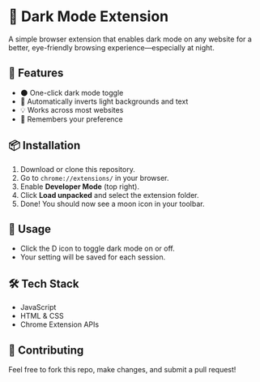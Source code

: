 # 🌙 Dark Mode Extension

A simple browser extension that enables dark mode on any website for a better, eye-friendly browsing experience—especially at night.

## 🚀 Features

- 🌑 One-click dark mode toggle
- 🎨 Automatically inverts light backgrounds and text
- 💡 Works across most websites
- 🧠 Remembers your preference

## 📦 Installation

1. Download or clone this repository.
2. Go to `chrome://extensions/` in your browser.
3. Enable **Developer Mode** (top right).
4. Click **Load unpacked** and select the extension folder.
5. Done! You should now see a moon icon in your toolbar.

## 🔧 Usage

- Click the D icon to toggle dark mode on or off.
- Your setting will be saved for each session.


## 🛠️ Tech Stack

- JavaScript
- HTML & CSS
- Chrome Extension APIs

## 🙌 Contributing
Feel free to fork this repo, make changes, and submit a pull request!




